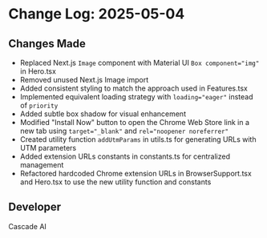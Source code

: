 # Change Log: 2025-05-04

## Changes Made

- Replaced Next.js `Image` component with Material UI `Box component="img"` in Hero.tsx
- Removed unused Next.js Image import
- Added consistent styling to match the approach used in Features.tsx
- Implemented equivalent loading strategy with `loading="eager"` instead of `priority`
- Added subtle box shadow for visual enhancement
- Modified "Install Now" button to open the Chrome Web Store link in a new tab using `target="_blank"` and `rel="noopener noreferrer"`
- Created utility function `addUtmParams` in utils.ts for generating URLs with UTM parameters
- Added extension URLs constants in constants.ts for centralized management
- Refactored hardcoded Chrome extension URLs in BrowserSupport.tsx and Hero.tsx to use the new utility function and constants

## Developer
Cascade AI
